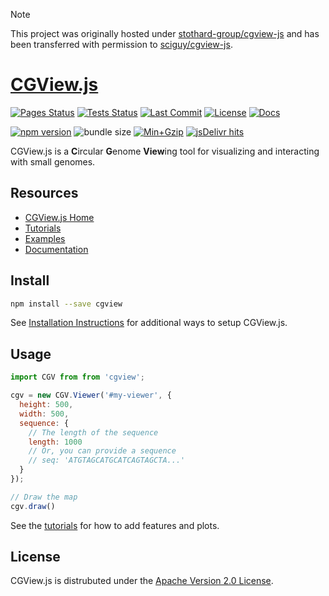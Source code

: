 > [!Note]
> This project was originally hosted under [stothard-group/cgview-js](https://github.com/stothard-group/cgview-js) and has been transferred with permission to [sciguy/cgview-js](https://github.com/sciguy/cgview-js).

# [CGView.js](http://js.cgview.ca)

[![Pages Status](https://github.com/sciguy/cgview-js/actions/workflows/pages.yml/badge.svg)](https://github.com/sciguy/cgview-js/actions/workflows/pages.yml)
[![Tests Status](https://github.com/sciguy/cgview-js/actions/workflows/tests.yml/badge.svg)](https://github.com/sciguy/cgview-js/actions/workflows/tests.yml)
[![Last Commit](https://img.shields.io/github/last-commit/sciguy/CGView-js.svg)](https://github.com/sciguy/cgview-js/commits/main/)
[![License](https://img.shields.io/badge/License-Apache%202.0-blue.svg)](https://www.apache.org/licenses/LICENSE-2.0)
[![Docs](https://img.shields.io/badge/docs-available-blue)](https://js.cgview.ca)

[![npm version](https://img.shields.io/npm/v/cgview)](https://www.npmjs.com/package/cgview)
![bundle size](https://img.shields.io/bundlephobia/min/cgview)
[![Min+Gzip](https://img.shields.io/bundlephobia/minzip/cgview)](https://bundlephobia.com/package/cgview)
[![jsDelivr hits](https://data.jsdelivr.com/v1/package/npm/cgview/badge)](https://www.jsdelivr.com/package/npm/cgview)

CGView.js is a <strong>C</strong>ircular <strong>G</strong>enome <strong>View</strong>ing
tool for visualizing and interacting with small genomes. 

## Resources

- [CGView.js Home](http://js.cgview.ca)
- [Tutorials](http://js.cgview.ca/tutorials)
- [Examples](http://js.cgview.ca/examples)
- [Documentation](http://js.cgview.ca/docs.html)

## Install

```bash
npm install --save cgview
```
See [Installation Instructions](http://js.cgview.ca/docs.html#section-setup)
for additional ways to setup CGView.js.

## Usage

```js
import CGV from from 'cgview';

cgv = new CGV.Viewer('#my-viewer', {
  height: 500,
  width: 500,
  sequence: {
    // The length of the sequence
    length: 1000
    // Or, you can provide a sequence
    // seq: 'ATGTAGCATGCATCAGTAGCTA...'
  }
});

// Draw the map
cgv.draw()
```

See the [tutorials](http://js.cgview.ca/tutorials/index.html) for how to add features and plots.

## License

CGView.js is distrubuted under the [Apache Version 2.0 License](https://github.com/sciguy/cgview-js/blob/main/LICENSE).




